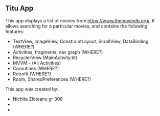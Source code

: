 Titu App
-----------

This app displays a list of movies from https://www.themoviedb.org/. It allows searching for a particular movies, and contains the following features:

- TextView, ImageView, ConstraintLayout, ScrollView, DataBinding (WHERE?)
- Activities, fragments, nav graph (WHERE?)
- RecyclerView (MainActivity.kt)
- MVVM - (All Activities)
- Coroutines (WHERE?)
- Retrofit (WHERE?)
- Room, SharedPreferences (WHERE?)

This app was created by:
- Nichita Zloteanu gr 308
- 
- 

